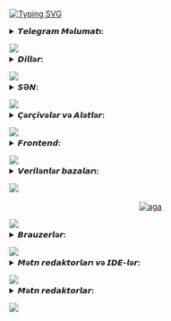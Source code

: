 [![Typing SVG](https://readme-typing-svg.herokuapp.com?font=Courgette&size=25&duration=2000&pause=1500&color=F70000&center=true&vCenter=true&multiline=true&width=435&height=300&lines=Hello+My+self+Saif+Ali;I+am+from+Siwan%2C+Bihar;But+i+live+in+New+Delhi;Since+childhood%2C+my+mind+has+been;very+attracted+towards+phone+and;computer%2C+that's+why+I+learned;a+lot+of+programming+language;Web+Designing+and+many+more+things)](https://git.io/typing-svg)

<details>
<summary><b>𝙏𝙚𝙡𝙚𝙜𝙧𝙖𝙢 𝙈ə𝙡𝙪𝙢𝙖𝙩ı:</b></summary> 
  
❐ [𝕺𝖋𝖋𝖑𝖎𝖓𝖊𝕱𝖑𝖔𝖔𝖉](https://github.com/offlineflood)
❐ [𝕯𝖊𝖌𝕲𝖎𝖝𝕸](https://github.com/DegGixM)
❐ [𝕸𝖚𝖈𝖛𝖊](https://telegram.me/MUCVE_M)
❐ [𝕯𝖊𝖌𝕲𝖎𝖝𝕸](https://telegram.me/DegGixM)
  
[![Github](https://img.shields.io/badge/-OfflineFlood-181717?style=for-the-badge&logo=Github&logoColor=white)](https://github.com/offlineflood)
[![Github](https://img.shields.io/badge/-DegGıxM-181717?style=for-the-badge&logo=Github&logoColor=white)](https://github.com/DegGixM)
[![Telegram](https://img.shields.io/badge/Aliyev-Ali-2CA5E0?style=for-the-badge&logo=telegram&logoColor=white)](https://telegram.me/MUCVE_M)
[![Telegram](https://img.shields.io/badge/DegGıxM-2CA5E0?style=for-the-badge&logo=telegram&logoColor=white)](https://telegram.me/DegGixM)
</details>
  
</p> <a href=><img src="https://user-images.githubusercontent.com/73097560/115834477-dbab4500-a447-11eb-908a-139a6edaec5c.gif"></a>

<details>
<summary><b>𝘿𝙞𝙡𝙡ə𝙧:</b></summary> 
  
<p align="left"><a href="https://go.dev" target="_blank"><img src="https://raw.githubusercontent.com/devicons/devicon/master/icons/go/go-original.svg" alt="go"width="40" height="40"/>
</a><a href="https://www.python.org" target="_blank"><img src="https://raw.githubusercontent.com/devicons/devicon/master/icons/python/python-original.svg" alt="python" width="40" height="40"/>
</a><a href="https://www.docker.com/" target="_blank"> <img src="https://raw.githubusercontent.com/devicons/devicon/master/icons/docker/docker-original-wordmark.svg" alt="docker" width="40" height="40"/>
</a> <a href="https://git-scm.com/" target="_blank"> <img src="https://www.vectorlogo.zone/logos/git-scm/git-scm-icon.svg" alt="git" width="40" height="40"/>
</a> <a href="https://heroku.com" target="_blank"> <img src="https://www.vectorlogo.zone/logos/heroku/heroku-icon.svg" alt="heroku" width="40" height="40"/> </a> <a href="https://www.w3.org/html/" target="_blank"> <img src="https://raw.githubusercontent.com/devicons/devicon/master/icons/html5/html5-original-wordmark.svg" alt="html5" width="40" height="40"/>
</a> <a href="https://www.linux.org/" target="_blank"> <img src="https://raw.githubusercontent.com/devicons/devicon/master/icons/linux/linux-original.svg" alt="linux" width="40" height="40"/>
</a> <a href="https://www.photoshop.com/en" target="_blank"> <img src="https://raw.githubusercontent.com/devicons/devicon/master/icons/photoshop/photoshop-line.svg" alt="photoshop" width="40" height="40"/> 
</a> <a href="https://www.postgresql.org" target="_blank"> <img src="https://raw.githubusercontent.com/devicons/devicon/master/icons/postgresql/postgresql-original-wordmark.svg" alt="postgresql" width="40" height="40"/>
</a><a href="https://www.gnu.org/software/bash/" target="_blank"> <img src="https://www.vectorlogo.zone/logos/gnu_bash/gnu_bash-icon.svg" alt="bash" width="40" height="40"/> </a></p>

![GO](https://img.shields.io/badge/go-%2300ADD8.svg?style=for-the-badge&logo=go&logoColor=white)
![Rust](https://img.shields.io/badge/Rust-%23000000.svg?style=for-the-badge&logo=rust&logoColor=white)
![Python](https://img.shields.io/badge/Python-3776AB?style=for-the-badge&logo=python&logoColor=white)
![Kotlin](https://img.shields.io/badge/Kotlin-%230095D5.svg?style=for-the-badge&logo=kotlin&logoColor=orange)

![HTML](https://img.shields.io/badge/HTML5-E34F26?style=for-the-badge&logo=html5&logoColor=white)
![CSS](https://img.shields.io/badge/CSS3-1572B6?style=for-the-badge&logo=css3&logoColor=white)
![Js](https://img.shields.io/badge/JavaScript-323330?style=for-the-badge&logo=javascript&logoColor=F7DF1E)

![C](https://img.shields.io/badge/C-%2300599C.svg?style=for-the-badge&logo=c&logoColor=white)
![C++](https://img.shields.io/badge/C++-%2300599C.svg?style=for-the-badge&logo=c%2B%2B&logoColor=white)
![C#](https://img.shields.io/badge/c%23-%23239120.svg?style=for-the-badge&logo=c-sharp&logoColor=white)
  
</details>

</p> <a href=><img src="https://user-images.githubusercontent.com/73097560/115834477-dbab4500-a447-11eb-908a-139a6edaec5c.gif"></a>   
  
<details>
<summary><b>𝙎Ə𝙉:</b></summary>
  
![Android](https://img.shields.io/badge/Android-3DDC84?style=for-the-badge&logo=android&logoColor=white)
![Arch](https://img.shields.io/badge/Arch_Linux-1793D1?style=for-the-badge&logo=arch-linux&logoColor=white)
![Debian](https://img.shields.io/badge/Debian-D70A53?style=for-the-badge&logo=debian&logoColor=white)
  
</details>
 
</p> <a href=><img src="https://user-images.githubusercontent.com/73097560/115834477-dbab4500-a447-11eb-908a-139a6edaec5c.gif"></a>   
  
<details>
<summary><b>𝘾̧ə𝙧𝙘̧𝙞𝙫ə𝙡ə𝙧 𝙫ə 𝘼𝙡ə𝙩𝙡ə𝙧:</b></summary>
  
![Docker](https://img.shields.io/badge/Docker-2CA5E0?style=for-the-badge&logo=docker&logoColor=white)
![Git](https://img.shields.io/badge/Git-F05032?style=for-the-badge&logo=git&logoColor=white)
![FastAPI](https://img.shields.io/badge/fastapi-109989?style=for-the-badge&logo=FASTAPI&logoColor=white)
![GraphQL](https://img.shields.io/badge/-GraphQL-E10098?style=for-the-badge&logo=graphql&logoColor=white)
  
</details>
 
</p> <a href=><img src="https://user-images.githubusercontent.com/73097560/115834477-dbab4500-a447-11eb-908a-139a6edaec5c.gif"></a> 
  
<details>
<summary><b>𝙁𝙧𝙤𝙣𝙩𝙚𝙣𝙙:</b></summary>
  
![React](https://img.shields.io/badge/react-%2320232a.svg?style=for-the-badge&logo=react&logoColor=%2361DAFB)
![Next JS](https://img.shields.io/badge/Next-black?style=for-the-badge&logo=next.js&logoColor=white)
![Svelte](https://img.shields.io/badge/svelte-%23f1413d.svg?style=for-the-badge&logo=svelte&logoColor=white)
![TailwindCSS](https://img.shields.io/badge/tailwindcss-%2338B2AC.svg?style=for-the-badge&logo=tailwind-css&logoColor=white)
  
</details>

</p> <a href=><img src="https://user-images.githubusercontent.com/73097560/115834477-dbab4500-a447-11eb-908a-139a6edaec5c.gif"></a>  
  
<details>
<summary><b>𝙑𝙚𝙧𝙞𝙡ə𝙣𝙡ə𝙧 𝙗𝙖𝙯𝙖𝙡𝙖𝙧ı:</b></summary>
  
![SQLite](https://img.shields.io/badge/SQLite-07405E?style=for-the-badge&logo=sqlite&logoColor=white)
![MySQL](https://img.shields.io/badge/MySQL-00000F?style=for-the-badge&logo=mysql&logoColor=white)
![Postgres](https://img.shields.io/badge/postgres-%23316192.svg?style=for-the-badge&logo=postgresql&logoColor=white)
![Oracle](https://img.shields.io/badge/Oracle-F80000?style=for-the-badge&logo=oracle&logoColor=white)
![MongoDB](https://img.shields.io/badge/MongoDB-4EA94B?style=for-the-badge&logo=mongodb&logoColor=white)
![Redis](https://img.shields.io/badge/redis-%23DD0031.svg?style=for-the-badge&logo=redis&logoColor=white)
  
</details>

</p> <a href=><img src="https://user-images.githubusercontent.com/73097560/115834477-dbab4500-a447-11eb-908a-139a6edaec5c.gif"></a>  

<p align="center">
  <a href="https://github.com/offlineflood"><img src="http://readme-typing-svg.herokuapp.com?color=F77247&width=420&lines=➣+İstifadə+etdiyim+digər;alətlər+və+proqramlar+." alt="aga">
</p>   
<a href=><img src="https://user-images.githubusercontent.com/73097560/115834477-dbab4500-a447-11eb-908a-139a6edaec5c.gif"></a> 
  
<details>
<summary><b>𝘽𝙧𝙖𝙪𝙯𝙚𝙧𝙡ə𝙧:</b></summary>
  
![Firefox](https://img.shields.io/badge/Firefox_Browser-FF7139?style=for-the-badge&logo=Firefox-Browser&logoColor=white)
![Tor](https://img.shields.io/badge/Tor-7D4698?style=for-the-badge&logo=Tor-Browser&logoColor=white)
  
</details>

</p> <a href=><img src="https://user-images.githubusercontent.com/73097560/115834477-dbab4500-a447-11eb-908a-139a6edaec5c.gif"></a>    
<details>
<summary><b>𝙈ə𝙩𝙣 𝙧𝙚𝙙𝙖𝙠𝙩𝙤𝙧𝙡𝙖𝙧ı 𝙫ə 𝙄𝘿𝙀-𝙡ə𝙧:</b></summary>
  
![VIM](https://img.shields.io/badge/VIM-%2311AB00.svg?&style=for-the-badge&logo=vim&logoColor=white)
![Visual Studio Code](https://img.shields.io/badge/Visual%20Studio%20Code-0078d7.svg?style=for-the-badge&logo=visual-studio-code&logoColor=white)

</details>
  
</p> <a href=><img src="https://user-images.githubusercontent.com/73097560/115834477-dbab4500-a447-11eb-908a-139a6edaec5c.gif"></a>
 
<details>
<summary><b>𝙈ə𝙩𝙣 𝙧𝙚𝙙𝙖𝙠𝙩𝙤𝙧𝙡𝙖𝙧:</b></summary>  
  
![Android Studio](https://img.shields.io/badge/Android%20Studio-3DDC84.svg?style=for-the-badge&logo=android-studio&logoColor=white)
![IntelliJ IDEA](https://img.shields.io/badge/IntelliJIDEA-000000.svg?style=for-the-badge&logo=intellij-idea&logoColor=white)
![PyCharm](https://img.shields.io/badge/pycharm-143?style=for-the-badge&logo=pycharm&logoColor=black&color=black&labelColor=green)
  
</details>
  
</p> <a href=><img src="https://user-images.githubusercontent.com/73097560/115834477-dbab4500-a447-11eb-908a-139a6edaec5c.gif"></a>
